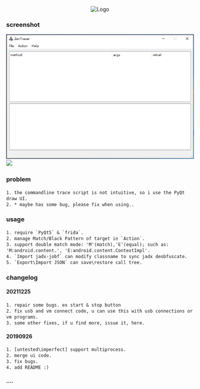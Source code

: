 <p align="center">
  <img src="https://raw.githubusercontent.com/hluwa/ZenTracer/master/icon.png" alt="Logo"/>
</p>

### screenshot
![](./screenshot01.png)
![](./screenshot.png)

### problem
	1. the commandline trace script is not intuitive, so i use the PyQt draw UI.
	2. * maybe has some bug, please fix when using..

### usage
	1. require `PyQt5` & `frida`.
	2. manage Match/Black Pattern of target in `Action`.
	3. support double match mode: 'M'(match),'E'(equal); such as: 'M:android.content.', 'E:android.content.ContextImpl'.
	4. `Import jadx-jobf` can modify classname to sync jadx deobfuscate.
	5. `Export\Import JSON` can save\restore call tree.

### changelog


#### 20211225
	1. repair some bugs. ex start & stop button
	2. fix usb and vm connect code, u can use this with usb connections or vm programs.
	3. some other fixes, if u find more, issue it, here.

#### 20190926
	1. [untested\imperfect] support multiprocess.
	2. merge ui code.
	3. fix bugs.
	4. add README :)

#### ....

